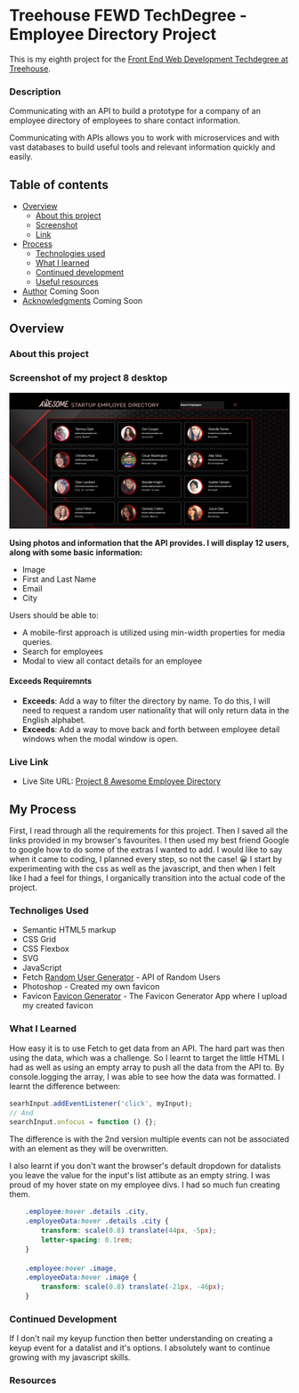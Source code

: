 # Treehouse FEWD TechDegree  - Employee Directory Project

This is my eighth project for the [Front End Web Development Techdegree at Treehouse](https://teamtreehouse.com/techdegree/front-end-web-development).

### Description
Communicating with an API to build a prototype for a company of an employee directory of employees to share contact information.

Communicating with APIs allows you to work with microservices and with vast databases to build useful tools and relevant information quickly and easily.

## Table of contents
- [Overview](#overview)
  - [About this project](#about-this-project)
  - [Screenshot](#screenshot)
  - [Link](#links)
- [Process](#my-process) 
  - [Technologies used](#technologies-used) 
  - [What I learned](#what-i-learned) 
  - [Continued development](#continued-development) 
  - [Useful resources](#useful-resources) 
- [Author](#author) Coming Soon
- [Acknowledgments](#acknowledgments) Coming Soon

## Overview
  
### About this project

### Screenshot of my project 8 desktop
![](img/screenShot-project-8.jpg)

**Using photos and information that the API provides. I will display 12 users, along with some basic information:**
- Image
- First and Last Name
- Email
- City

Users should be able to:

- A mobile-first approach is utilized using min-width properties for media queries.
- Search for employees
- Modal to view all contact details for an employee

#### Exceeds Requiremnts
- **Exceeds**: Add a way to filter the directory by name. To do this, I will need to request a random user nationality that will only return data in the English alphabet. 
- **Exceeds**: Add a way to move back and forth between employee detail windows when the modal window is open.

### Live Link
- Live Site URL: [Project 8 Awesome Employee Directory](https://samatkinsonmodeste.github.io/Project-8-API-Employee-Directory/)

## My Process
First, I read through all the requirements for this project.
Then I saved all the links provided in my browser's favourites.
I then used my best friend Google to google how to do some of the extras I wanted to add.
I would like to say when it came to coding, I planned every step, so not the case! 😀
I start by experimenting with the css as well as the javascript, and then when I felt like I had a feel for things, I organically transition into the actual code of the project.
### Technoliges Used
- Semantic HTML5 markup
- CSS Grid
- CSS Flexbox
- SVG
- JavaScript
- Fetch [Random User Generator](https://randomuser.me/) - API of Random Users
- Photoshop - Created my own favicon
- Favicon [Favicon Generator](https://www.favicon-generator.org/) - The Favicon Generator App where I upload my created favicon

### What I Learned
How easy it is to use Fetch to get data from an API. The hard part was then using the data, which was a challenge. So I learnt to target the little HTML I had as well as using an empty array to push all the data from the API to. By console.logging the array, I was able to see how the data was formatted.
 I learnt the difference between:
```js
searhInput.addEventListener('click', myInput);
// And
searchInput.onfocus = function () {};
```
The difference is with the 2nd version multiple events can not be associated with an element as they will be overwritten. 

I also learnt if you don't want the browser's default dropdown for datalists you leave the value for the input's list attibute as an empty string.
I was proud of my hover state on my employee divs. I had so much fun creating them.
```css
    .employee:hover .details .city,
    .employeeData:hover .details .city {
        transform: scale(0.8) translate(44px, -5px);
        letter-spacing: 0.1rem;
    }

    .employee:hover .image,
    .employeeData:hover .image {
        transform: scale(0.8) translate(-21px, -46px);
    }
```

### Continued Development

If I don't nail my keyup function then better understanding on creating a keyup event for a datalist and it's options. I absolutely want to continue growing with my javascript skills. 

### Resources
